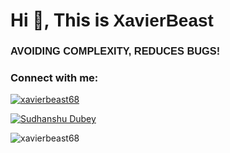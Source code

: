 <h1 >Hi 👋, This is <span style="font-family: Sarpanch, Arial, Helvetica, sans-serif;">XavierBeast</span></h1>
<h3  style="font-family: Sarpanch, Arial, Helvetica, sans-serif;">AVOIDING COMPLEXITY, REDUCES BUGS!</h3>

<h3 align="left">Connect with me:</h3>

<p align="left"> <a href="https://twitter.com/xavierbeast68" target="blank"><img src="https://img.shields.io/twitter/follow/xavierbeast68?logo=twitter&style=for-the-badge" alt="xavierbeast68" /></a> </p>

<a href="https://www.linkedin.com/in/sudhanshu-dubey-3a87581ba/" target="blank"><img align="center" src="https://img.shields.io/badge/LinkedIn-0A66C2?style=for-the-badge&logo=LinkedIn&logoColor=white" alt="Sudhanshu Dubey"/></a>

<p><img align="center" src="https://github-readme-stats.vercel.app/api/top-langs?username=xavierbeast68&show_icons=true&locale=en&layout=compact" alt="xavierbeast68" /></p>
